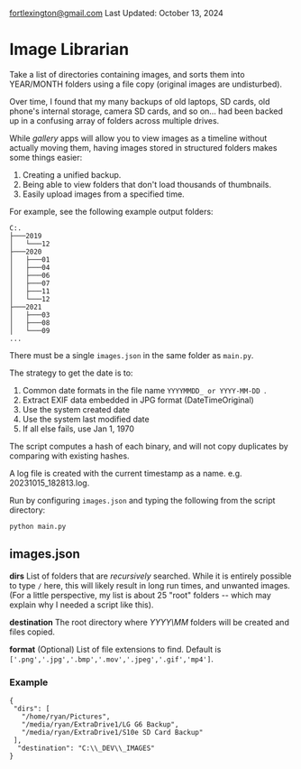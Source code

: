 fortlexington@gmail.com
Last Updated: October 13, 2024

# Image Librarian

Take a list of directories containing images, and sorts them into YEAR/MONTH folders using 
a file copy (original images are undisturbed). 

Over time, I found that my many backups of old laptops, SD cards, old phone's internal storage, 
camera SD cards, and so on... had been backed up in a confusing array of folders across multiple drives. 

While _gallery_ apps will allow you to view images as a timeline without actually moving them, 
having images stored in structured folders makes some things easier:

1. Creating a unified backup.
2. Being able to view folders that don't load thousands of thumbnails.
3. Easily upload images from a specified time.

For example, see the following example output folders: 
    
    C:.
    ├───2019
    │   └───12
    ├───2020
    │   ├───01
    │   ├───04
    │   ├───06
    │   ├───07
    │   ├───11
    │   └───12
    ├───2021
    │   ├───03
    │   ├───08
    │   └───09
    ...

There must be a single `images.json` in the same folder as `main.py`.

The strategy to get the date is to:

1. Common date formats in the file name `YYYYMMDD_ or YYYY-MM-DD `.
2. Extract EXIF data embedded in JPG format (DateTimeOriginal)
3. Use the system created date
4. Use the system last modified date
5. If all else fails, use Jan 1, 1970

The script computes a hash of each binary, and will not copy duplicates by comparing with existing
hashes.

A log file is created with the current timestamp as a name. e.g. 20231015_182813.log.

Run by configuring `images.json` and typing the following from the script directory:

```python main.py```

## images.json

**dirs** List of folders that are *recursively* searched. While it is entirely possible to type `/` here, this
will likely result in long run times, and unwanted images. (For a little perspective, my list is about 25 "root" folders
-- which may explain why I needed a script like this).

**destination** The root directory where _YYYY\MM_ folders will be created and files copied.

**format** (Optional) List of file extensions to find. Default is `['.png','.jpg','.bmp','.mov','.jpeg','.gif','mp4']`.

### Example

    {
     "dirs": [
       "/home/ryan/Pictures",
       "/media/ryan/ExtraDrive1/LG G6 Backup",
       "/media/ryan/ExtraDrive1/S10e SD Card Backup"
     ],
      "destination": "C:\\_DEV\\_IMAGES"
    }

